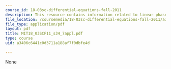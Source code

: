 ```yaml
---
course_id: 18-03sc-differential-equations-fall-2011
description: This resource contains information related to linear phase portraits.
file_location: /coursemedia/18-03sc-differential-equations-fall-2011/a3406c6441c0d3711a188af7f0dbfe4d_MIT18_03SCF11_s34_7appl.pdf
file_type: application/pdf
layout: pdf
title: MIT18_03SCF11_s34_7appl.pdf
type: course
uid: a3406c6441c0d3711a188af7f0dbfe4d

---
```

None